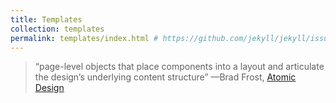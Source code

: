 ```yaml
---
title: Templates
collection: templates
permalink: templates/index.html # https://github.com/jekyll/jekyll/issues/5023
---
```


> “page-level objects that place components into a layout and articulate the design’s underlying content structure”
> —Brad Frost, [Atomic Design](http://atomicdesign.bradfrost.com/chapter-2/#templates)
